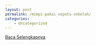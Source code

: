 ```yaml
---
layout: post
permalink: /mimpi-pakai-sepatu-sebelah/
categories:
    - Uncategorized
---
```


[Baca Selengkapnya](/09)